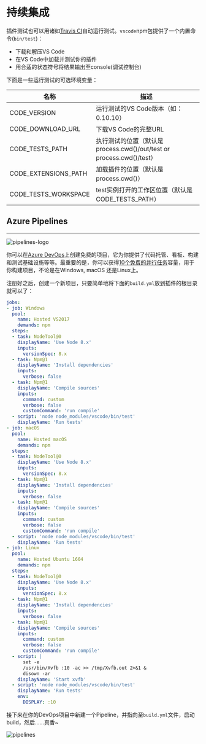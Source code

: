 # 持续集成

插件测试也可以用诸如[Travis CI](https://travis-ci.org/)自动运行测试。`vscode`npm包提供了一个内置命令(`bin/test`)：

- 下载和解压VS Code
- 在VS Code中加载并测试你的插件
- 用合适的状态符号将结果输出至console(调试控制台)

下面是一些运行测试的可选环境变量：

| 名称 | 描述 |
| --- | --- |
| CODE_VERSION | 运行测试的VS Code版本（如：0.10.10）|
| CODE_DOWNLOAD_URL | 下载VS Code的完整URL |
| CODE_TESTS_PATH |	执行测试的位置（默认是process.cwd()/out/test or process.cwd()/test） |
| CODE_EXTENSIONS_PATH | 加载插件的位置（默认是process.cwd()） |
| CODE_TESTS_WORKSPACE | test实例打开的工作区位置（默认是CODE_TESTS_PATH） |

## Azure Pipelines
---
![pipelines-logo](https://media.githubusercontent.com/media/Microsoft/vscode-docs/master/api/working-with-extensions/images/continuous-integration/pipelines-logo.png)

你可以在[Azure DevOps](https://azure.microsoft.com/services/devops/)上创建免费的项目，它为你提供了代码托管、看板、构建和测试基础设施等等。最重要的是，你可以获得[10个免费的并行任务](https://azure.microsoft.com/services/devops/pipelines/)容量，用于你构建项目，不论是在Windows, macOS 还是Linux上。

注册好之后，创建一个新项目，只要简单地将下面的`build.yml`放到插件的根目录就可以了：

```yml
jobs:
- job: Windows
  pool:
    name: Hosted VS2017
    demands: npm
  steps:
  - task: NodeTool@0
    displayName: 'Use Node 8.x'
    inputs:
      versionSpec: 8.x
  - task: Npm@1
    displayName: 'Install dependencies'
    inputs:
      verbose: false
  - task: Npm@1
    displayName: 'Compile sources'
    inputs:
      command: custom
      verbose: false
      customCommand: 'run compile'
  - script: 'node node_modules/vscode/bin/test'
    displayName: 'Run tests'
- job: macOS
  pool:
    name: Hosted macOS
    demands: npm
  steps:
  - task: NodeTool@0
    displayName: 'Use Node 8.x'
    inputs:
      versionSpec: 8.x
  - task: Npm@1
    displayName: 'Install dependencies'
    inputs:
      verbose: false
  - task: Npm@1
    displayName: 'Compile sources'
    inputs:
      command: custom
      verbose: false
      customCommand: 'run compile'
  - script: 'node node_modules/vscode/bin/test'
    displayName: 'Run tests'
- job: Linux
  pool:
    name: Hosted Ubuntu 1604
    demands: npm
  steps:
  - task: NodeTool@0
    displayName: 'Use Node 8.x'
    inputs:
      versionSpec: 8.x
  - task: Npm@1
    displayName: 'Install dependencies'
    inputs:
      verbose: false
  - task: Npm@1
    displayName: 'Compile sources'
    inputs:
      command: custom
      verbose: false
      customCommand: 'run compile'
  - script: |
      set -e
      /usr/bin/Xvfb :10 -ac >> /tmp/Xvfb.out 2>&1 &
      disown -ar
    displayName: 'Start xvfb'
  - script: 'node node_modules/vscode/bin/test'
    displayName: 'Run tests'
    env:
      DISPLAY: :10
```

接下来在你的DevOps项目中新建一个Pipeline，并指向至`build.yml`文件，启动build，然后……真香~

![pipelines](https://media.githubusercontent.com/media/Microsoft/vscode-docs/master/api/working-with-extensions/images/continuous-integration/pipelines.png)